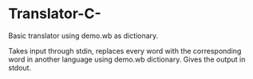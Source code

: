 # Translator-C-
Basic translator using demo.wb as dictionary. 

Takes input through stdin, replaces every word with the corresponding word in another language using demo.wb dictionary.
Gives the output in stdout.
